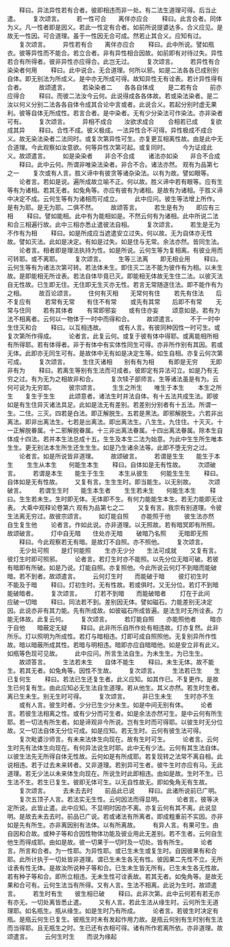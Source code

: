 <!-- { "loadSidebar": true } -->
　　释曰。异法异性若有合者。彼即相违而非一处。有二法生道理可得。后当止遣。
　　复次颂言。
　　若一性可合　　离伴亦应合
　　释曰。此言合者。同体为义。凡一性者即是因义。若此一性定有合者。如前所说提婆达多。合义应见。是故无一性因。可合道理。虽于一性因无合可成。然若止其合义。应知有过。
　　复次颂言。
　　异性若有合　　离伴亦应合
　　释曰。此中所说。譬如瓶衣。彼等异性而不能合。若立合者。非有异性相合因故。如前即有对待过失。异性若合有所得者。彼非异性亦应得合。此岂无过。
　　复次颂言。
　　若异性有合　　染染者何用
　　释曰。此中说合。无合道理。何所以邪。如是二法各各已成别别自体。即无别法为所成义。是中亦无所成可得。故知异性无有诠表。若计异性得有合者。
　　故颂遣言。
　　若染染者二　　各各自体成
　　是二若有合　　前亦应得合
　　释曰。而彼二法汝今云何。此说得成各各体故。若或染法染者。是二汝以何义分别二法各各自体令成其合论中言或者。此说合义。若起分别时虚无果利。彼等自体无所成性。若言合者。是中染者。无有少分染法可作染法。亦非染者可有。
　　复次颂言。
　　异相不成合　　汝欲求成合
　　合相若已成　　复欲成其异
　　释曰。合性不成。彼义极成。一法异性合不可得。异性极成不成合义。故无染法染者二法同时。或复次第异性可生。亦复更互相离性故。由是此中无合道理。今此观察如汝意欲。何等异性次第可起。或复同时。
　　今为证成此义。故颂遣言。
　　如是染染者　　非合不合成
　　诸法亦如染　　非合不合成
　　释曰。此中云何。所谓非唯染法染者。非合不合。诸法亦然。
观有为品第七之一
　　复次或有人言。胜义谛中有彼贪等诸杂染法。以有为故。譬如眼等。
　　论者言。若如是说。遍所成故立喻不正。何以故。胜义谛中若有眼等。应有生等有为诸相。若其无者。如兔角等。亦应有彼有为诸相。是故有为诸相。于胜义谛中决定不成。云何生等有为诸相而可成立。
　　此中应问。彼生等法增上所作。是有为耶。是无为耶。二俱不然。
　　故颂答言。
　　若生是有为　　即应有三相
　　释曰。譬如能相。此中有为能相如是。不然云何有为诸相。此中所说二法和合三相遍行故。此中三相亦悉止遣彼法自相。
　　复次颂言。
　　若生是无为　　不作有为相
　　释曰。如是所成应当遮遣安立过失。何以故。无为自体亦无性故。譬如灭法。此如是决定。有如是过失。如是住与无常。余法亦然。皆同生法。
　　论者言。相者即是理法执持为性。如是所说。云何生等为复相离。有彼业用而可转耶。或不离耶。
　　复次颂言。
　　生等三法离　　即无相业用
　　释曰。云何生等有为诸法次第可转。若法体未生。即住灭二法不能为彼作有为相。以未生故。是即能相无所诠表。若法自体毕竟已灭。即能相无体故无生住二法。以彼灭法自无性故。已生即无住。无住即无生灭亦无性。若言无常随逐住法。即不能作有为之相。
　　故百论颂言。
　　住何有灭相　　无常何有住
　　若先有住法　　后不复应有
　　若常有无常　　有住不有常
　　或先有其常　　后即不有常
　　无常与住同　　若有其体者
　　有常即邪妄　　或有住亦妄
　　颂意如是。若有为法不相离者。云何以一物体于一时中而得和合。
　　故颂遣言。
　　不于一时中　　生住灭和合
　　释曰。以互相违故。
　　或有人言。有彼同种因性一时可生。或复次第所作得成。
　　论者言。此复云何。或复于彼有体中得耶。或离能相所相有所得耶。若有体得者。非于有体中有实体性同生可得。亦非所作别有其因。若或无体。此即亦无同生可有。是故体中无有如是决定生等。如生自相。亦复云何次第可成。
　　复次颂言。
　　生住灭诸相　　别有有为相
　　有即是无穷　　无即非有为
　　释曰。若离生等别有生法而可成者。彼即定有异法可立。如是乃有无穷之过。有为无为之相故非和合。
　　复次犊子部师言。生等诸法虽是有为。云何可说为无穷耶。
　　彼宗颂言。
　　生生之所生　　唯生于本生
　　本生之所生　　复生于生生
　　此颂意者。诸法生时并法自体。有十五法共成生法。即彼如是有生住异灭诸法具足。此如是法无有差别。若差别分别者有十五法。所谓一生。二住。三灭。四若是白法。即正解脱生。五若是黑法。即邪解脱生。六若非出离法。即非出离法生。七若是出离法。即出离法生。八生生。九住住。十灭灭。十一正解脱眷属。十二邪解脱眷属。十三非出离法眷属。十四出离法眷属。除本生自体成十四法。若并本生法总成十五。生生及本生二法为始意。为此中生生所生唯本生生。更无别法本生所生还生生生。如是乃生诸余法等。此即不堕无穷之过。
　　论者言。如是所说皆非道理。
　　故颂破言。
　　若谓是生生　　能生于本生
　　生生从本生　　何能生本生
　　释曰。自体如是无有性故。
　　次颂破言。
　　若谓是本生　　能生于生生
　　本生从彼生　　何能生生生
　　释曰。自体如是无有性故。
　　又复有言。生生生时。即当能生。以无别故。
　　次颂破言。
　　若谓生生时　　能生本生者
　　生生若未生　　何能生本生
　　释曰。生生若未生。生时即无体。无体即不生。有何力能能生本生。若无力能即无诠表。
大乘中观释论卷第六
观有为品第七之二
　　又复有言。我宗有别道理。令彼生法离无穷过。故彼宗颂言。
　　如灯能自照　　亦能照于他
　　彼生法亦然　　自生复生他
　　论者言。作如此说。亦非道理。以无照故。若有暗冥即有所照。故颂破言。
　　灯中自无暗　　住处亦无暗
　　破暗乃名照　　无暗即无照
　　释曰。今此观察若无有暗。是故灯不自照。亦不照他。
　　复次颂言。
　　无少处可照　　是灯何能照
　　生亦无少分　　生法可成就
　　又复有言。彼灯生时即可照邪。
　　论者言。若灯生时亦不能照。以先分位无暗可破。若彼有暗即有所破。如是乃说。灯能自照。亦复照他。今此所说云何灯不到暗而能破暗。若不到者。故颂遣言。
　　云何灯生时　　而能破于暗
　　彼灯初生时　　不能及于暗
　　释曰。灯初生时。无有性故。若或俱时。又无分位。若灯不到暗能破暗者。
　　复次颂言。
　　灯若不到暗　　而能破暗者
　　灯在于此间　　应破一切暗
　　释曰。同法若不到。差别因无体。譬如磁石。力能差别无决定因。此说亦非有其力能。先有所成故。如彼磁石所成皆遍。是法生时无所诠表。力能无体故。此复云何。
　　复次颂言。
　　若灯能自照　　亦能照他者
　　暗亦于自他　　暗蔽定无疑
　　释曰。此非所乐自所作处有相违故。灯亦复然。此非所乐。灯以照明为所成性。若灯与暗相违。灯即可成自照照他。无复别异所作性故。暗以暗蔽所成其性。若暗与明相违。暗即亦应自暗暗他。如是安立非有此义。如瓶等色现可见故。
　　此中应问。所言生法自生。为未生生。为已生生。
　　故颂答言。
　　生法若未生　　自体不能生
　　释曰。未生无体。故不能生。若其无者。如兔角等。因性不生故。
　　复次颂言。
　　生法若已生　　生已复何生
　　释曰。若法已生还复生者。此义应知。如其作已。不复更作。是故生已何复有生。由此应知必无生法自生道理。若从他生。其义亦然。若生时生者。离已生未生。别无生时可得。
　　复次颂言。
　　非已生未生　　生时亦不生
　　或有人言。彼生时者。少分已生少分未生。如是中间无别有体。
　　论者言。若彼生法相离之性。或有少分而可生者。如是余法亦然可生。是中云何有所生耶。若一切法有所生者。如是谛观非今所说。岂有生时而可得耶。以彼生时无分位故。又一切法自体无分位可成。如是应知。若无生时。云何有彼生法可得。
　　复次毗婆沙师言。有未来法体生向现在。故有生时可生。
　　论者言。云何生时先有法体生向现在。有何异法说生时耶。此中无有少法。云何有其生法自体。以彼生法先无所得自体无性故。云何如是有所成耶。若复现转之法常不离自相。此说相违。若于过去未来转者。又非道理。若别异可生者。彼牛生时亦应有马。无此道理。若无少法以未来体生向现在。所说生时此即相违。由如是故。生时不生。已生法不生。若生已复生。彼即无体可生。以无自性故无。即如兔角无有生故。
　　复次颂言。
　　去未去去时　　前品此已说
　　释曰。此诸所说前已广明。
　　复次五顶子人言。若法实无生性。云何因法而得显明。
　　论者言。彼等决定所说。此皆止遣。此中应知。不显明时因亦不离。亦复云何有其不离。此说显明。是故去未去去时。前品已广说。若或诸法有所离者。即成粗重前不实因。亦非如是先有所生。亦非离因别有法体。以有所离故。
　　有异人言。有果可生。由自因和合故。或种子等和合因性物体功能及彼业用此无差别。若不生者。云何自生他生而得成耶。由如是故。彼一切果于一切时及一切处。皆有所生。
　　论者言。所言和合者。为一性耶。为异性耶。或已生未生或复生时。自因彼果有和合耶。此所计执于一切处皆非道理。谓已生未生各无有性。彼因果二先性不立。无所诠表有性无体。是故汝所说种子等和合。已生未生皆无所有。已生未生各无性故。若有种子等和合。即所立相违。无未生性可诠表故。若其无者。如兔角等。是故无果和合可有。云何生法当有所得。又有人言。生法不相离。此说为生时。故颂遣言。
　　若生时有生　　彼生相已破
　　释曰。此非次第。此中云何若有若无亦有亦无。一切处离皆悉止遣。
　　又有人言。若此生法从缘生时。云何所生无道理耶。如名瓶生。瓶从缘生。如是生时乃有所成。
　　论者言。若彼生时决定有瓶。是瓶云何生已复生。彼瓶生时未有发起作用力故。是瓶云何别有生时别有生法而当得耶。且无瓶生之时。生已还有衣相可得。诸有所作若离所依。亦非道理。故颂遣言。
　　云何生时生　　而说为缘起
